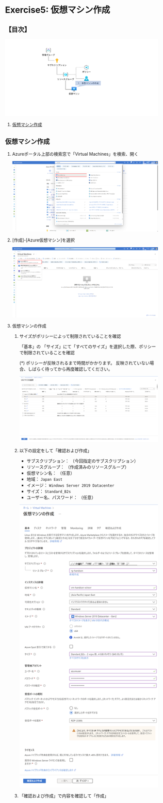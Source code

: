 # Exercise5: 仮想マシン作成

## 【目次】

![](images/e03-0000-vm.png)

1. [仮想マシン作成](#仮想マシン作成)


## 仮想マシン作成

1. Azureポータル上部の検索窓で「Virtual Machines」を検索、開く

    ![](images/e03-0101-vm.png)

1. [作成]-[Azure仮想マシン]を選択

    ![](images/e03-0102-vm.png)

1. 仮想マシンの作成

    1. サイズがポリシーによって制限されていることを確認

       「基本」の 「サイズ」にて「すべてのサイズ」を選択した際、ポリシーで制限されていることを確認

       (*) ポリシーが反映されるまで時間がかかります。
            反映されていない場合、しばらく待ってから再度確認してください。

        ![](images/e03-0103-vm.png)

    1. 以下の設定をして「確認および作成」

        * サブスクリプション： （今回指定のサブスクリプション）
        * リソースグループ： （作成済みのリソースグループ）
        * 仮想マシン名： （任意）
        * 地域： `Japan East`
        * イメージ： `Windows Server 2019 Datacenter`
        * サイズ： `Standard_B2s` 
        * ユーザー名、パスワード： （任意）

        ![](images/e03-0104-vm.png)

    1. 「確認および作成」で内容を確認して「作成」

